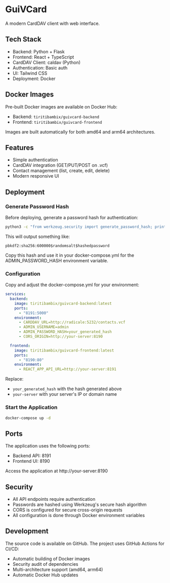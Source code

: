 # GuiVCard

A modern CardDAV client with web interface.

## Tech Stack

- Backend: Python + Flask
- Frontend: React + TypeScript
- CardDAV Client: caldav (Python)
- Authentication: Basic auth
- UI: Tailwind CSS
- Deployment: Docker

## Docker Images

Pre-built Docker images are available on Docker Hub:
- Backend: `tiritibambix/guivcard-backend`
- Frontend: `tiritibambix/guivcard-frontend`

Images are built automatically for both amd64 and arm64 architectures.

## Features

- Simple authentication
- CardDAV integration (GET/PUT/POST on .vcf)
- Contact management (list, create, edit, delete)
- Modern responsive UI

## Deployment

### Generate Password Hash

Before deploying, generate a password hash for authentication:

```bash
python3 -c "from werkzeug.security import generate_password_hash; print(generate_password_hash('your_password'))"
```

This will output something like:
```
pbkdf2:sha256:600000$randomsalt$hashedpassword
```

Copy this hash and use it in your docker-compose.yml for the ADMIN_PASSWORD_HASH environment variable.

### Configuration

Copy and adjust the docker-compose.yml for your environment:

```yaml
services:
  backend:
    image: tiritibambix/guivcard-backend:latest
    ports:
      - "8191:5000"
    environment:
      - CARDDAV_URL=http://radicale:5232/contacts.vcf
      - ADMIN_USERNAME=admin
      - ADMIN_PASSWORD_HASH=your_generated_hash
      - CORS_ORIGIN=http://your-server:8190

  frontend:
    image: tiritibambix/guivcard-frontend:latest
    ports:
      - "8190:80"
    environment:
      - REACT_APP_API_URL=http://your-server:8191
```

Replace:
- `your_generated_hash` with the hash generated above
- `your-server` with your server's IP or domain name

### Start the Application

```bash
docker-compose up -d
```

## Ports

The application uses the following ports:
- Backend API: 8191
- Frontend UI: 8190

Access the application at http://your-server:8190

## Security

- All API endpoints require authentication
- Passwords are hashed using Werkzeug's secure hash algorithm
- CORS is configured for secure cross-origin requests
- All configuration is done through Docker environment variables

## Development

The source code is available on GitHub. The project uses GitHub Actions for CI/CD:
- Automatic building of Docker images
- Security audit of dependencies
- Multi-architecture support (amd64, arm64)
- Automatic Docker Hub updates